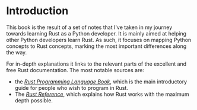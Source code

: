 # Introduction
This book is the result of a set of notes that I've taken in my journey towards learning Rust as a Python developer. It is mainly aimed at helping other Python developers learn Rust. As such, it focuses on mapping Python concepts to Rust concepts, marking the most important differences along the way.

For in-depth explanations it links to the relevant parts of the excellent and free Rust documentation. The most notable sources are:
- the [*Rust Programming Language Book*](https://doc.rust-lang.org/book/), which is the main introductory guide for people who wish to program in Rust.
- The [*Rust Reference*](https://doc.rust-lang.org/stable/reference/), which explains how Rust works with the maximum depth possible.
